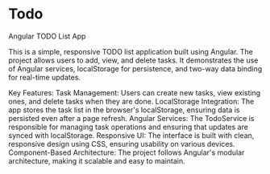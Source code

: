 # Todo

Angular TODO List App

This is a simple, responsive TODO list application built using Angular. The project allows users to add, view, and delete tasks. It demonstrates the use of Angular services, localStorage for persistence, and two-way data binding for real-time updates.

Key Features:
Task Management: Users can create new tasks, view existing ones, and delete tasks when they are done.
LocalStorage Integration: The app stores the task list in the browser's localStorage, ensuring data is persisted even after a page refresh.
Angular Services: The TodoService is responsible for managing task operations and ensuring that updates are synced with localStorage.
Responsive UI: The interface is built with clean, responsive design using CSS, ensuring usability on various devices.
Component-Based Architecture: The project follows Angular's modular architecture, making it scalable and easy to maintain.
